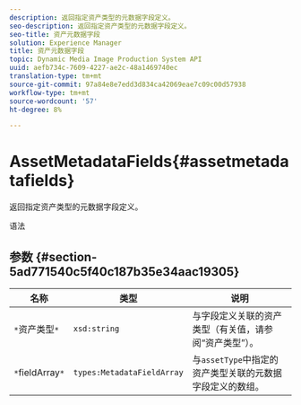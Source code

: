 ```yaml
---
description: 返回指定资产类型的元数据字段定义。
seo-description: 返回指定资产类型的元数据字段定义。
seo-title: 资产元数据字段
solution: Experience Manager
title: 资产元数据字段
topic: Dynamic Media Image Production System API
uuid: aefb734c-7609-4227-ae2c-48a1469740ec
translation-type: tm+mt
source-git-commit: 97a84e8e7edd3d834ca42069eae7c09c00d57938
workflow-type: tm+mt
source-wordcount: '57'
ht-degree: 8%

---
```



# AssetMetadataFields{#assetmetadatafields}

返回指定资产类型的元数据字段定义。

语法

## 参数 {#section-5ad771540c5f40c187b35e34aac19305}

| 名称 | 类型 | 说明 |
|---|---|---|
| `*`资产类型`*` | `xsd:string` | 与字段定义关联的资产类型（有关值，请参阅“资产类型”）。 |
| `*`fieldArray`*` | `types:MetadataFieldArray` | 与`assetType`中指定的资产类型关联的元数据字段定义的数组。 |

